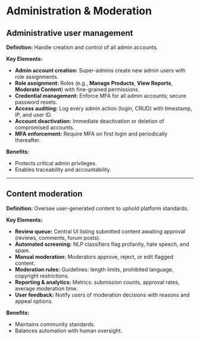 # Administration & Moderation

## Administrative user management

**Definition:** Handle creation and control of all admin accounts.

**Key Elements:**

- **Admin account creation:** Super-admins create new admin users with role assignments.
- **Role assignment:** Roles (e.g., **Manage Products**, **View Reports**, **Moderate Content**) with fine-grained permissions.
- **Credential management:** Enforce MFA for all admin accounts; secure password resets.
- **Access auditing:** Log every admin action (login, CRUD) with timestamp, IP, and user ID.
- **Account deactivation:** Immediate deactivation or deletion of compromised accounts.
- **MFA enforcement:** Require MFA on first login and periodically thereafter.

**Benefits:**
- Protects critical admin privileges.
- Enables traceability and accountability.

---

## Content moderation

**Definition:** Oversee user-generated content to uphold platform standards.

**Key Elements:**

- **Review queue:** Central UI listing submitted content awaiting approval (reviews, comments, forum posts).
- **Automated screening:** NLP classifiers flag profanity, hate speech, and spam.
- **Manual moderation:** Moderators approve, reject, or edit flagged content.
- **Moderation rules:** Guidelines: length limits, prohibited language, copyright restrictions.
- **Reporting & analytics:** Metrics: submission counts, approval rates, average moderation time.
- **User feedback:** Notify users of moderation decisions with reasons and appeal options.

**Benefits:**
- Maintains community standards.
- Balances automation with human oversight.
